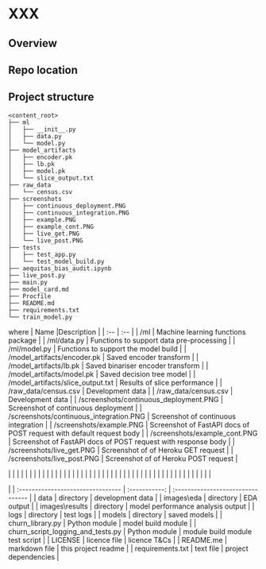 # XXX


## Overview


## Repo location



## Project structure
```
<content_root>
├── ml
│	├── __init__.py
│	├── data.py
│   └── model.py
├── model_artifacts
│	├── encoder.pk
│	├── lb.pk
│	├── model.pk
│   └── slice_output.txt
├── raw_data
│   └── census.csv
├── screenshots
│	├── continuous_deployment.PNG
│	├── continuous_integration.PNG
│	├── example.PNG
│	├── example_cont.PNG
│	├── live_get.PNG
│   └── live_post.PNG
├── tests
│	├── test_app.py
│   └── test_model_build.py
├── aequitas_bias_audit.ipynb
├── live_post.py
├── main.py
├── model_card.md
├── Procfile
├── README.md
├── requirements.txt
└── train_model.py
```

where
| Name |Description |
| :-- | :-- |
| /ml | Machine learning functions package |
| /ml/data.py | Functions to support data pre-processing |
| /ml/model.py | Functions to support the model build |
| /model_artifacts/encoder.pk | Saved encoder transform |
| /model_artifacts/lb.pk | Saved binariser encoder transform |
| /model_artifacts/model.pk | Saved decision tree model |
| /model_artifacts/slice_output.txt | Results of slice performance |
| /raw_data/census.csv | Development data |
| /raw_data/census.csv | Development data |
| /screenshots/continuous_deployment.PNG | Screenshot of continuous deployment |
| /screenshots/continuous_integration.PNG | Screenshot of continuous integration |
| /screenshots/example.PNG | Screenshot of FastAPI docs of POST request with default request body |
| /screenshots/example_cont.PNG | Screenshot of FastAPI docs of POST request with response body |
| /screenshots/live_get.PNG | Screenshot of of Heroku GET request |
| /screenshots/live_post.PNG | Screenshot of of Heroku POST request |



|  |  |
|  |  |
|  |  |
|  |  |
|  |  |
|  |  |
|  |  |
|  |  |
|  |  |
|  |  |
|  |  |
|  |  |
|  |  |
|  |  |
|  |  |
|  |  |



|
| :-------------------------------- | :-----------: | :-------------------------------- |
| data                              |   directory   | development data                  |
| images\eda                        |   directory   | EDA output                        |
| images\results                    |   directory   | model performance analysis output |
| logs                              |   directory   | test logs                         |
| models                            |   directory   | saved models                      |
| churn_library.py                  | Python module | model build module                |
| churn_script_logging_and_tests.py | Python module | module build module test script   |
| LICENSE                           | licence file  | licence T&Cs                      |
| README.me                         | markdown file | this project readme               |
| requirements.txt                  |   text file   | project dependencies              |
